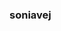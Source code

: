 ### soniavej

<!--
**soniavej/soniavej** is a ✨ _special_ ✨ repository because its `README.md` (this file) appears on your GitHub profile.

THese are some of my Data Science projects


